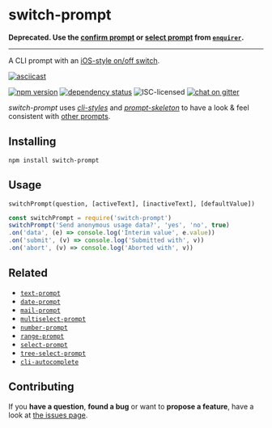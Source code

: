 # switch-prompt

**Deprecated. Use the [confirm prompt](https://github.com/enquirer/enquirer#confirm-prompt) or [select prompt](https://github.com/enquirer/enquirer#select-prompt) from [`enquirer`](https://github.com/enquirer/enquirer).**

---

A CLI prompt with an [iOS-style on/off switch](https://developer.apple.com/ios/human-interface-guidelines/ui-controls/switches/).

[![asciicast](https://asciinema.org/a/95216.png)](https://asciinema.org/a/95216)

[![npm version](https://img.shields.io/npm/v/switch-prompt.svg)](https://www.npmjs.com/package/switch-prompt)
[![dependency status](https://img.shields.io/david/derhuerst/switch-prompt.svg)](https://david-dm.org/derhuerst/switch-prompt)
![ISC-licensed](https://img.shields.io/github/license/derhuerst/switch-prompt.svg)
[![chat on gitter](https://badges.gitter.im/derhuerst.svg)](https://gitter.im/derhuerst)

*switch-prompt* uses [*cli-styles*](https://github.com/derhuerst/cli-styles) and [*prompt-skeleton*](https://github.com/derhuerst/prompt-skeleton) to have a look & feel consistent with [other prompts](https://github.com/derhuerst/prompt-skeleton#prompts-using-prompt-skeleton).


## Installing

```shell
npm install switch-prompt
```


## Usage

```
switchPrompt(question, [activeText], [inactiveText], [defaultValue])
```

```javascript
const switchPrompt = require('switch-prompt')
switchPrompt('Send anonymous usage data?', 'yes', 'no', true)
.on('data', (e) => console.log('Interim value', e.value))
.on('submit', (v) => console.log('Submitted with', v))
.on('abort', (v) => console.log('Aborted with', v))
```


## Related

- [`text-prompt`](https://github.com/derhuerst/text-prompt)
- [`date-prompt`](https://github.com/derhuerst/date-prompt)
- [`mail-prompt`](https://github.com/derhuerst/mail-prompt)
- [`multiselect-prompt`](https://github.com/derhuerst/multiselect-prompt)
- [`number-prompt`](https://github.com/derhuerst/number-prompt)
- [`range-prompt`](https://github.com/derhuerst/range-prompt)
- [`select-prompt`](https://github.com/derhuerst/select-prompt)
- [`tree-select-prompt`](https://github.com/derhuerst/tree-select-prompt)
- [`cli-autocomplete`](https://github.com/derhuerst/cli-autocomplete)


## Contributing

If you **have a question**, **found a bug** or want to **propose a feature**, have a look at [the issues page](https://github.com/derhuerst/switch-prompt/issues).

